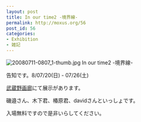 ```yaml
---
layout: post
title: In our time2 -境界線-
permalink: http://moxus.org/56
post_id: 56
categories: 
- Exhibition
- 雑記
---
```


![20080711-0807_1-thumb.jpg](http://moxuse.org/blog/media/1/20080711-0807_1-thumb.jpg)
In our time2 -境界線-

告知です。8/07/20(日) - 07/26(土)

[武蔵野画廊](http://musashino-garo.jp/blog/gallery.html)にて展示があります。

磯邉さん、木下君、椿原君、davidさんといっしょです。

入場無料ですので是非いらしてください。